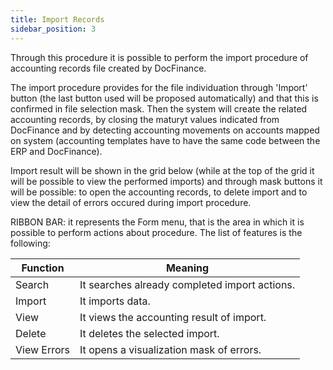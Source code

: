 ```yaml
---
title: Import Records
sidebar_position: 3
---
```


Through this procedure it is possible to perform the import procedure of accounting records file created by DocFinance.

The import procedure provides for the file individuation through 'Import' button (the last button used will be proposed automatically) and that this is confirmed in file selection mask. Then the system will create the related accounting records, by closing the maturyt values indicated from DocFinance and by detecting accounting movements on accounts mapped on system (accounting templates have to have the same code between the ERP and DocFinance).

Import result will be shown in the grid below (while at the top of the grid it will be possible to view the performed imports) and through mask buttons it will be possible: to open the accounting records, to delete import and to view the detail of errors occured during import procedure.

RIBBON BAR: it represents the Form menu, that is the area in which it is possible to perform actions about procedure. The list of features is the following:



| Function | Meaning |
| --- | --- |
| Search | It searches already completed import actions. |
| Import | It imports data. |
| View | It views the accounting result of import. |
| Delete | It deletes the selected import. |
| View Errors | It opens a visualization mask of errors. |






